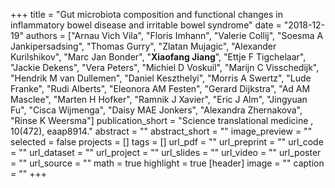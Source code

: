 +++
title = "Gut microbiota composition and functional changes in inflammatory bowel disease and irritable bowel syndrome"
date = "2018-12-19"
authors = ["Arnau Vich Vila", "Floris Imhann", "Valerie Collij", "Soesma A Jankipersadsing", "Thomas Gurry", "Zlatan Mujagic", "Alexander Kurilshikov", "Marc Jan Bonder", "**Xiaofang Jiang**", "Ettje F Tigchelaar", "Jackie Dekens", "Vera Peters", "Michiel D Voskuil", "Marijn C Visschedijk", "Hendrik M van Dullemen", "Daniel Keszthelyi", "Morris A Swertz", "Lude Franke", "Rudi Alberts", "Eleonora AM Festen", "Gerard Dijkstra", "Ad AM Masclee", "Marten H Hofker", "Ramnik J Xavier", "Eric J Alm", "Jingyuan Fu", "Cisca Wijmenga", "Daisy MAE Jonkers", "Alexandra Zhernakova", "Rinse K Weersma"] 
publication_short = "Science translational medicine , 10(472), eaap8914."
abstract = ""
abstract_short = ""
image_preview = ""
selected = false
projects = []
tags = []
url_pdf = ""
url_preprint = ""
url_code = ""
url_dataset = ""
url_project = ""
url_slides = ""
url_video = ""
url_poster = ""
url_source = ""
math = true
highlight = true
[header]
image = ""
caption = ""
+++
